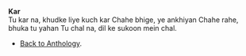 **Kar**  
Tu kar na, khudke liye kuch kar
Chahe bhige, ye ankhiyan
Chahe rahe, bhuka tu yahan
Tu chal na, dil ke sukoon mein chal.  

- <a href="https://kushalsamant.github.io/anthology.html">Back to Anthology</a>.  
